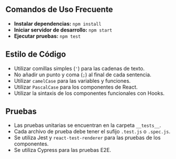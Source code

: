 ## Comandos de Uso Frecuente

-   **Instalar dependencias:** `npm install`
-   **Iniciar servidor de desarrollo:** `npm start`
-   **Ejecutar pruebas:** `npm test`

## Estilo de Código

-   Utilizar comillas simples (`'`) para las cadenas de texto.
-   No añadir un punto y coma (`;`) al final de cada sentencia.
-   Utilizar `camelCase` para las variables y funciones.
-   Utilizar `PascalCase` para los componentes de React.
-   Utilizar la sintaxis de los componentes funcionales con Hooks.

## Pruebas

-   Las pruebas unitarias se encuentran en la carpeta `__tests__`.
-   Cada archivo de prueba debe tener el sufijo `.test.js` o `.spec.js`.
-   Se utiliza Jest y `react-test-renderer` para las pruebas de los componentes.
-   Se utiliza Cypress para las pruebas E2E.

